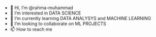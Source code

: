 - 👋 Hi, I’m @rahma-muhammad
- 👀 I’m interested in DATA SCIENCE
- 🌱 I’m currently learning DATA ANALYSYS and MACHINE LEARNING
- 💞️ I’m looking to collaborate on ML PROJECTS
- 📫 How to reach me


<!---
rahma-muhammad/rahma-muhammad is a ✨ special ✨ repository because its `README.md` (this file) appears on your GitHub profile.
You can click the Preview link to take a look at your changes.
--->
